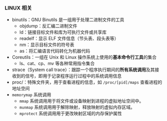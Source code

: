 ### LINUX 相关
- binutils：GNU Binutils 是一组用于处理二进制文件的工具
	- objdump：反汇编二进制文件
	- ld：链接目标文件和库为可执行文件或共享库
	- readelf：显示 ELF 文件信息（节头表、段头表等）
	- nm：显示目标文件的符号表
	- as：将汇编语言代码转化为机器代码
- Coreutils：一组在 Unix 和 Linux 操作系统上使用的**基本命令行工具**的集合
	- ls、cat、cp、mv 等各种常用指令集合
- strace（System call trace）：跟踪一个程序执行期间的**所有系统调用**及其接收到的信号，即用于记录程序运行过程中的系统调用信息
- proc/：特殊文件夹，用于查看进程的信息，如 `/proc/[pid]/maps` 查看进程的地址空间
- `memorymap` 系统调用
	- `mmap` 系统调用用于将文件或设备映射到进程的虚拟地址空间中。
	- `munmap` 系统调用用于解除映射，释放映射的虚拟内存区域。
	- `mprotect` 系统调用用于更改映射区域的内存保护属性